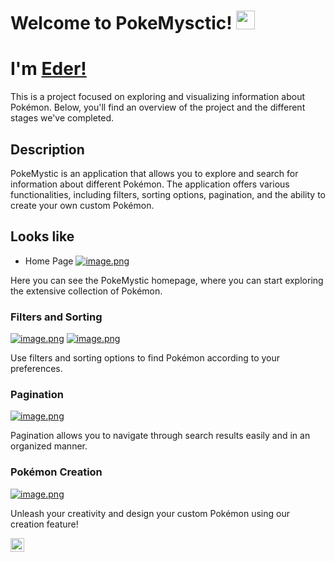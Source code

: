 # Welcome to PokeMysctic! <img src="https://media.tenor.com/74l5y1hUdtwAAAAj/pokemon.gif" width="30px">
# I'm [Eder!](https://github.com/EderFornero)

This is a project focused on exploring and visualizing information about Pokémon. Below, you'll find an overview of the project and the different stages we've completed.

## Description

PokeMystic is an application that allows you to explore and search for information about different Pokémon. The application offers various functionalities, including filters, sorting options, pagination, and the ability to create your own custom Pokémon.

## Looks like

- Home Page [![image.png](https://i.postimg.cc/YS84msGC/image.png)](https://postimg.cc/VSrsx4Wx)

Here you can see the PokeMystic homepage, where you can start exploring the extensive collection of Pokémon.

### Filters and Sorting
  [![image.png](https://i.postimg.cc/T1jhfN6x/image.png)](https://postimg.cc/N2MQx4FC)
  [![image.png](https://i.postimg.cc/LsZ9mQtW/image.png)](https://postimg.cc/zL8ZjjPw)

Use filters and sorting options to find Pokémon according to your preferences.

### Pagination
[![image.png](https://i.postimg.cc/ydPwK0b5/image.png)](https://postimg.cc/9RDxtwVt)

Pagination allows you to navigate through search results easily and in an organized manner.

### Pokémon Creation
[![image.png](https://i.postimg.cc/FH3CmjfZ/image.png)](https://postimg.cc/mPZyy1yz)

Unleash your creativity and design your custom Pokémon using our creation feature!



<a href="https://www.linkedin.com/in/eder-fornero/" target="_blank">
  <img align="left" alt="Victor's LinkdeIN" width="22px" src="https://cdn.jsdelivr.net/npm/simple-icons@v3/icons/linkedin.svg" />
</a>
